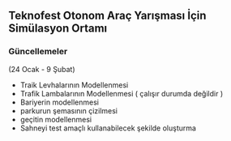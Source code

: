 ## Teknofest Otonom Araç Yarışması İçin Simülasyon Ortamı

### Güncellemeler 

(24 Ocak - 9 Şubat) 
  - Traik Levhalarının Modellenmesi
  - Trafik Lambalarının Modellenmesi ( çalışır durumda değildir )
  - Bariyerin modellenmesi
  - parkurun şemasının çizilmesi
  - geçitin modellenmesi
  - Sahneyi test amaçlı kullanabilecek şekilde oluşturma
